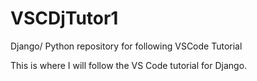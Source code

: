 # VSCDjTutor1

Django/ Python repository for following VSCode Tutorial

This is where I will follow the VS Code tutorial for Django.
